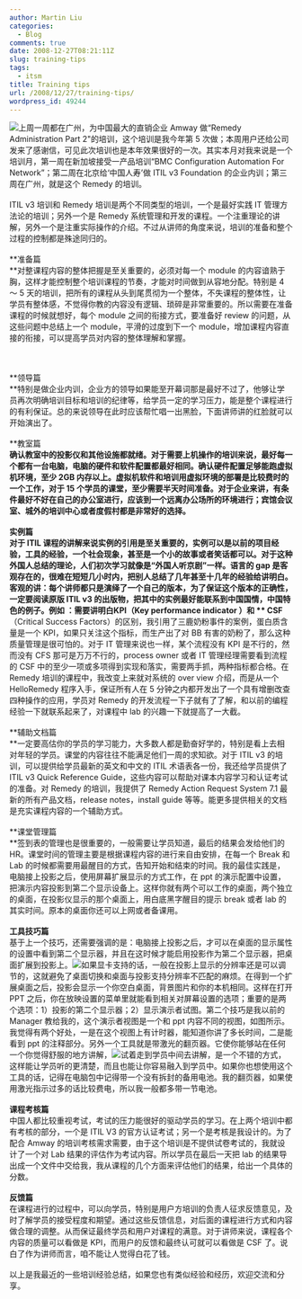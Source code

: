 ```yaml
---
author: Martin Liu
categories:
  - Blog
comments: true
date: 2008-12-27T08:21:11Z
slug: training-tips
tags:
  - itsm
title: Training tips
url: /2008/12/27/training-tips/
wordpress_id: 49244
---
```


![](http://www.competencetoexcellence.co.uk/cartoon2.gif)上周一周都在广州，为中国最大的直销企业 Amway 做“Remedy Administration Part 2"的培训，这个培训是我今年第 5 次做；本周用户还给公司发来了感谢信，可见此次培训也是本年效果很好的一次。其实本月对我来说是一个培训月，第一周在新加坡接受一产品培训“BMC Configuration Automation For Network”；第二周在北京给‘中国人寿’做 ITIL v3 Foundation 的企业内训；第三周在广州，就是这个 Remedy 的培训。<br /><br />ITIL v3 培训和 Remedy 培训是两个不同类型的培训，一个是最好实践 IT 管理方法论的培训；另外一个是 Remedy 系统管理和开发的课程。一个注重理论的讲解，另外一个是注重实际操作的介绍。不过从讲师的角度来说，培训的准备和整个过程的控制都是殊途同归的。<br /><br />**准备篇<br />**对整课程内容的整体把握是至关重要的，必须对每一个 module 的内容谙熟于胸，这样才能控制整个培训课程的节奏，才能对时间做到从容地分配。特别是 4 ～ 5 天的培训，把所有的课程从头到尾贯彻为一个整体，不失课程的整体性，让学员有整体感，不觉得你教的内容没有逻辑、琐碎是非常重要的。所以需要在准备课程的时候就想好，每个 module 之间的衔接方式，要准备好 review 的问题，从这些问题中总结上一个 module，平滑的过度到下一个 module，增加课程内容直接的衔接，可以提高学员对内容的整体理解和掌握。<br /><br /><!--more--><br /><br />**领导篇<br />**特别是做企业内训，企业方的领导如果能至开幕词那是最好不过了，他够让学员再次明确培训目标和培训的纪律等，给学员一定的学习压力，能是整个课程进行的有利保证。总的来说领导在此时应该帮忙唱一出黑脸，下面讲师讲的红脸就可以开始演出了。<br /><br />**教室篇<br />**确认教室中的投影仪和其他设施都就绪。对于需要上机操作的培训来说，最好每一个都有一台电脑，电脑的硬件和软件配置都最好相同。确认硬件配置足够能跑虚拟机环境，至少 2GB 内存以上。虚拟机软件和培训用虚拟环境的部署是比较费时的一个工作，对于 15 个学员的课堂，至少需要半天时间准备。对于企业来讲，有条件最好不好在自己的办公室进行，应该到一个远离办公场所的环境进行；宾馆会议室、城外的培训中心或者度假村都是非常好的选择。<br /><br />**实例篇<br />**对于 ITIL 课程的讲解来说实例的引用是至关重要的，实例可以是以前的项目经验，工具的经验，一个社会现象，甚至是一个小的故事或者笑话都可以。对于这种外国人总结的理论，人们初次学习就像是“外国人听京剧”一样。语言的 gap 是客观存在的，很难在短短几小时内，把别人总结了几年甚至十几年的经验给讲明白。客观的讲：每个讲师都只是演绎了一个自己的版本，为了保证这个版本的正确性，一定要阅读原版 ITIL v3 的出版物，把其中的实例最好能联系到中国国情，中国特色的例子。例如 ：需要讲明白**KPI**（Key performance indicator ）和 ** CSF**（Critical Success Factors）的区别，我引用了三鹿奶粉事件的案例，蛋白质含量是一个 KPI，如果只关注这个指标，而生产出了对 BB 有害的奶粉了，那么这种质量管理是很可怕的。对于 IT 管理来说也一样，某个流程没有 KPI 是不行的，然而没有 CFS 那可是万万不行的，process owner 或者 IT 管理经理需要看到流程的 CSF 中的至少一项或多项得到实现和落实，需要两手抓，两种指标都合格。在 Remedy 培训的课程中，我改变上来就对系统的 over view 介绍，而是从一个 HelloRemedy 程序入手，保证所有人在 5 分钟之内都开发出了一个具有增删改查四种操作的应用，学员对 Remedy 的开发流程一下子就有了了解，和以前的编程经验一下就联系起来了，对课程中 lab 的兴趣一下就提高了一大截。<br /><br />**辅助文档篇<br />**一定要高估你的学员的学习能力，大多数人都是勤奋好学的，特别是看上去相对年轻的学员。课堂的内容往往不能满足他们一周的求知欲。对于 ITIL v3 的培训，可以提供给学员最新的英文和中文的 ITIL 术语表各一份，我还给学员提供了 ITIL v3 Quick Reference Guide，这些内容可以帮助对课本内容学习和认证考试的准备。对 Remedy 的培训，我提供了 Remedy Action Request System 7.1 最新的所有产品文档，release notes，install guide 等等。能更多提供相关的文档是充实课程内容的一个辅助方式。<br /><br />**课堂管理篇<br />**签到表的管理也是很重要的，一般需要让学员知道，最后的结果会发给他们的 HR。课堂时间的管理主要是根据课程内容的进行来自由安排，在每一个 Break 和 Lab 的时候都需要用最醒目的方式，告知开始和结束的时间。我的最佳实践是，电脑接上投影之后，使用屏幕扩展显示的方式工作，在 ppt 的演示配置中设置，把演示内容投影到第二个显示设备上。这样你就有两个可以工作的桌面，两个独立的桌面，在投影仪显示的那个桌面上，用白底黑字醒目的提示 break 或者 lab 的其实时间。原本的桌面你还可以上网或者备课用。<br /><br />**工具技巧篇**<br />基于上一个技巧，还需要强调的是：电脑接上投影之后，才可以在桌面的显示属性的设置中看到第二个显示器，并且在这时候才能启用投影作为第二个显示器，把桌面扩展到投影上。[![](http://www.blue1000.com/upload/2008_11/081123015491102.gif)](http://www.blue1000.com/bkhtml/2008-11/60053.htm)如果显卡支持的话，一般在投影上显示的分辨率还是可以调节的，这就避免了桌面切换和桌面与投影支持分辨率不匹配的麻烦。在得到一个扩展桌面之后，投影会显示一个你空白桌面，背景图片和你的本机相同。这样在打开 PPT 之后，你在放映设置的菜单里就能看到相关对屏幕设置的选项；重要的是两个选项：1）投影的第二个显示器；2）显示演示者试图。第二个技巧是我以前的 Manager 教给我的，这个演示者视图是一个和 ppt 内容不同的视图，如图所示。我觉得有两个好处，一是在这个视图上有计时器，能知道你讲了多长时间，二是能看到 ppt 的注释部分。另外一个工具就是带激光的翻页器。它使你能够站在任何一个你觉得舒服的地方讲解，![](http://www.china-brand.net/files/200801/product/25/1199331118.gif)试着走到学员中间去讲解，是一个不错的方式，这样能让学员听的更清楚，而且也能让你容易融入到学员中。如果你也想使用这个工具的话，记得在电脑包中记得带一个没有拆封的备用电池。我的翻页器，如果使用激光指示过多的话比较费电，所以我一般都多带一节电池。<br /><br />**课程考核篇**<br />中国人都比较重视考试，考试的压力能很好的驱动学员的学习。在上两个培训中都有考核的部分，一个是 ITIL V3 的官方认证考试；另一个是考核是我设计的。为了配合 Amway 的培训考核需求需要，由于这个培训是不提供试卷考试的，我就设计了一个对 Lab 结果的评估作为考试内容。所以学员在最后一天把 lab 的结果导出成一个文件中交给我，我从课程的几个方面来评估他们的结果，给出一个具体的分数。<br /><br />**反馈篇**<br />在课程进行的过程中，可以向学员，特别是用户方培训的负责人征求反馈意见，及时了解学员的接受程度和期望。通过这些反馈信息，对后面的课程进行方式和内容做合理的调整。从而保证最终学员和用户对课程的满意。对于讲师来说，课程各个内容的质量可以看做是 KPI，而用户的反馈和最终认可就可以看做是 CSF 了。说白了作为讲师而言，咱不能让人觉得白花了钱。<br /><br />以上是我最近的一些培训经验总结，如果您也有类似经验和经历，欢迎交流和分享。
